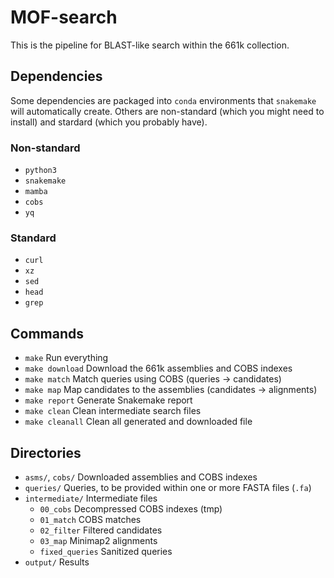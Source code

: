 # MOF-search

This is the pipeline for BLAST-like search within the 661k collection.


## Dependencies

Some dependencies are packaged into `conda` environments that `snakemake` will automatically create.
Others are non-standard (which you might need to install) and stardard (which you probably have).

### Non-standard
* `python3`
* `snakemake`
* `mamba`
* `cobs`
* `yq`

### Standard
* `curl`
* `xz`
* `sed`
* `head`
* `grep`


## Commands

* `make`          Run everything
* `make download` Download the 661k assemblies and COBS indexes
* `make match`    Match queries using COBS (queries -> candidates)
* `make map`      Map candidates to the assemblies (candidates -> alignments)
* `make report`   Generate Snakemake report
* `make clean`    Clean intermediate search files
* `make cleanall` Clean all generated and downloaded file



## Directories

* `asms/`, `cobs/` Downloaded assemblies and COBS indexes
* `queries/` Queries, to be provided within one or more FASTA files (`.fa`)
* `intermediate/` Intermediate files
   * `00_cobs` Decompressed COBS indexes (tmp)
   * `01_match` COBS matches
   * `02_filter` Filtered candidates
   * `03_map` Minimap2 alignments
   * `fixed_queries` Sanitized queries
* `output/` Results
